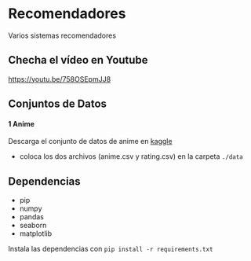 # Recomendadores
Varios sistemas recomendadores

## Checha el vídeo en Youtube
https://youtu.be/758OSEpmJJ8

## Conjuntos de Datos
#### 1 Anime
Descarga  el conjunto de datos de anime  en [kaggle](https://www.kaggle.com/CooperUnion/anime-recommendatins-database)
- coloca los dos archivos (anime.csv y rating.csv) en la carpeta `./data`


## Dependencias
- pip
- numpy
- pandas
- seaborn
- matplotlib

Instala las dependencias con  `pip install -r requirements.txt`

